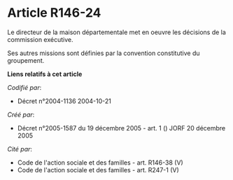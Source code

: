 # Article R146-24

Le directeur de la maison départementale met en oeuvre les décisions de la commission exécutive.

Ses autres missions sont définies par la convention constitutive du groupement.

**Liens relatifs à cet article**

_Codifié par_:

  - Décret n°2004-1136 2004-10-21

_Créé par_:

  - Décret n°2005-1587 du 19 décembre 2005 - art. 1 () JORF 20 décembre 2005

_Cité par_:

  - Code de l'action sociale et des familles - art. R146-38 (V)
  - Code de l'action sociale et des familles - art. R247-1 (V)
